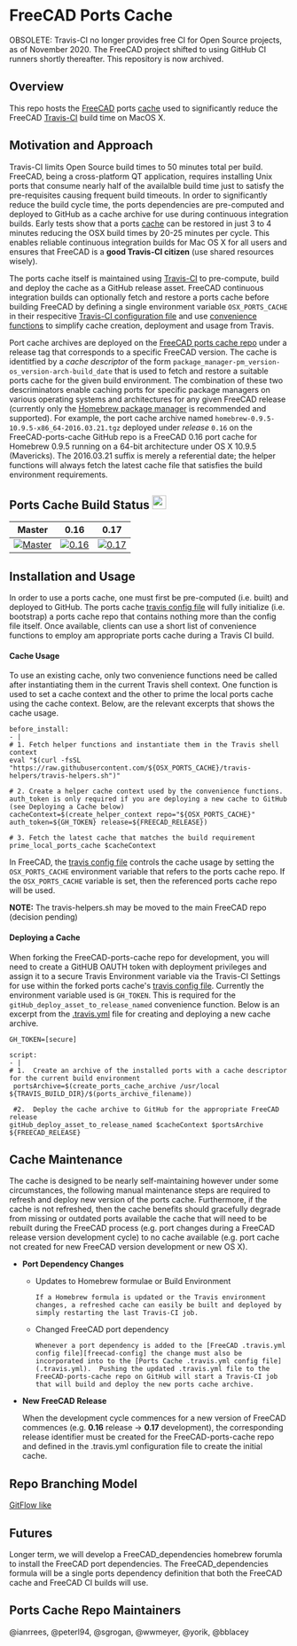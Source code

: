# FreeCAD Ports Cache

OBSOLETE: Travis-CI no longer provides free CI for Open Source projects, as of November 2020. The FreeCAD project shifted to using GitHub CI runners shortly thereafter. This repository is now archived.

## Overview

This repo hosts the [FreeCAD](http://www.freecadweb.org) ports [cache](https://en.wikipedia.org/wiki/Cache_(computing)) used to significantly reduce the FreeCAD [Travis-CI](http://www.travis-ci.org) build time on MacOS X.

## Motivation and Approach

Travis-CI limits Open Source build times to 50 minutes total per build.  FreeCAD, being a cross-platform QT application, requires installing Unix ports that consume nearly half of the availalble build time just to satisfy the pre-requisites causing frequent build timeouts.  In order to significantly reduce the build cycle time, the ports dependencies are pre-computed and deployed to GitHub as a cache archive for use during continuous integration builds. Early tests show that a ports [cache](https://en.wikipedia.org/wiki/Cache_(computing)) can be restored in just 3 to 4 minutes reducing the OSX build times by 20-25 minutes per cycle.  This enables reliable continuous integration builds for Mac OS X for all users and ensures that FreeCAD is a **good Travis-CI citizen** (use shared resources wisely).

The ports cache itself is maintained using [Travis-CI](https://travis-ci.org) to pre-compute, build and deploy the cache as a GitHub release asset.  FreeCAD continuous integration builds can optionally fetch and restore a ports cache before building FreeCAD by defining a single environment variable ```OSX_PORTS_CACHE``` in their respecitive [Travis-CI configuration file][freecad-config] and use [convenience functions](travis-helpers.sh) to simplify cache creation, deployment and usage from Travis.

Port cache archives are deployed on the [FreeCAD ports cache repo](.) under a release tag that corresponds to a specific FreeCAD version.  The cache is identitfied by a _cache descriptor_ of the form ```package_manager-pm_version-os_version-arch-build_date``` that is used to fetch and restore a suitable ports cache for the given build environment.  The combination of these two descriminators enable caching ports for specific package managers on various operating systems and architectures for any given FreeCAD release (currently only the [Homebrew package manager](http://brew.sh) is recommended and supported).  For example, the port cache archive named ```homebrew-0.9.5-10.9.5-x86_64-2016.03.21.tgz``` deployed under _release_ ```0.16``` on the FreeCAD-ports-cache GitHub repo is a FreeCAD 0.16 port cache for Homebrew 0.9.5 running on a 64-bit architecture under OS X 10.9.5 (Mavericks).  The 2016.03.21 suffix is merely a referential date; the helper functions will always fetch the latest cache file that satisfies the build environment requirements.

## Ports Cache Build Status <img src="https://cdn.travis-ci.org/images/travis-mascot-150-3791701416eeee8479e23fe4bb7edf4f.png" height="25"/>

| Master | 0.16 | 0.17 |
|:------:|:----:|:----:|
|[![Master][cache-build-status-master]][travis-branches]|[![0.16][cache-build-status-0.16]][travis-branches]|[![0.17][cache-build-status-0.17]][travis-branches]|

<!--Define URL handles for document porting between repos -->
[cache-build-status-0.16]: https://travis-ci.org/FreeCAD/FreeCAD-ports-cache.svg?branch=v0.16
[cache-build-status-0.17]: https://travis-ci.org/FreeCAD/FreeCAD-ports-cache.svg?branch=v0.17
[cache-build-status-master]: https://travis-ci.org/FreeCAD/FreeCAD-ports-cache.svg?branch=master
[travis-builds]: https://travis-ci.org/FreeCAD/FreeCAD-ports-cache/builds
[travis-branches]: https://travis-ci.org/FreeCAD/FreeCAD-ports-cache/branches

[freecad-repo]: https://github.com/FreeCAD/FreeCAD/
[freecad-config]: https://github.com/bblacey/FreeCAD-MacOS-CI/blob/unified/.travis.yml
<!--[freecad-config]: https://github.com/FreeCAD/FreeCAD/blob/unified/.travis.yml-->

## Installation and Usage

In order to use a ports cache, one must first be pre-computed (i.e. built) and deployed to GitHub. The ports cache [travis config file](.travis.yml) will fully initialize (i.e. bootstrap) a ports cache repo that contains nothing more than the config file itself.  Once available, clients can use a short list of convenience functions to employ am appropriate ports cache during a Travis CI build.

#### Cache Usage

To use an existing cache, only two convenience functions need be called after instantiating them in the current Travis shell context.  One function is used to set a cache context and the other to prime the local ports cache using the cache context.    Below, are the relevant excerpts that shows the cache usage.

```
before_install:
- |
# 1. Fetch helper functions and instantiate them in the Travis shell context
eval "$(curl -fsSL "https://raw.githubusercontent.com/${OSX_PORTS_CACHE}/travis-helpers/travis-helpers.sh")"

# 2. Create a helper cache context used by the convenience functions.  auth_token is only required if you are deploying a new cache to GitHub (see Deploying a Cache below)
cacheContext=$(create_helper_context repo="${OSX_PORTS_CACHE}" auth_token=${GH_TOKEN} release=${FREECAD_RELEASE})

# 3. Fetch the latest cache that matches the build requirement
prime_local_ports_cache $cacheContext
```
In FreeCAD, the [travis config file][freecad-config] controls the cache usage by setting the ```OSX_PORTS_CACHE``` environment variable that refers to the ports cache repo.  If the ```OSX_PORTS_CACHE``` variable is set, then the referenced ports cache repo will be used.

**NOTE:** The travis-helpers.sh may be moved to the main FreeCAD repo (decision pending)
#### Deploying a Cache
When forking the FreeCAD-ports-cache repo for development, you will need to create a GitHUB OAUTH token with deployment privileges and assign it to a secure Travis Environment variable via the Travis-CI Settings for use within the forked ports cache's [travis config file](.travis.yml).  Currently the environment variable used is ```GH_TOKEN```.  This is required for the ```gitHub_deploy_asset_to_release_named``` convenience function.  Below is an excerpt from the [.travis.yml](.travis.yml) file for creating and deploying a new cache archive.

```
GH_TOKEN=[secure]

script:
- |
# 1.  Create an archive of the installed ports with a cache descriptor for the current build environment
 portsArchive=$(create_ports_cache_archive /usr/local ${TRAVIS_BUILD_DIR}/$(ports_archive_filename))
 
 #2.  Deploy the cache archive to GitHub for the appropriate FreeCAD release
gitHub_deploy_asset_to_release_named $cacheContext $portsArchive ${FREECAD_RELEASE}
```

## Cache Maintenance

The cache is designed to be nearly self-maintaining however under some circumstances, the following manual maintenance steps are required to refresh and deploy new version of the ports cache. Furthermore, if the cache is not refreshed, then the cache benefits should gracefully degrade from missing or outdated ports available the cache that will need to be rebuilt during the FreeCAD process (e.g. port changes during a FreeCAD release version development cycle) to no cache available (e.g. port cache not created for new FreeCAD version development or new OS X).

* **Port Dependency Changes**
  * Updates to Homebrew formulae or Build Environment

		If a Homebrew formula is updated or the Travis environment changes, a refreshed cache can easily be built and deployed by simply restarting the last Travis-CI job.
		
  * Changed FreeCAD port dependency

		Whenever a port dependency is added to the [FreeCAD .travis.yml config file][freecad-config] the change must also be incorporated into to the [Ports Cache .travis.yml config file](.travis.yml).  Pushing the updated .travis.yml file to the FreeCAD-ports-cache repo on GitHub will start a Travis-CI job that will build and deploy the new ports cache archive.

* **New FreeCAD Release**

	When the development cycle commences for a new version of FreeCAD commences (e.g. **0.16** release -> **0.17** development), the corresponding release identifier must be created for the FreeCAD-ports-cache repo and defined in the .travis.yml configuration file to create the initial cache.

## Repo Branching Model
[GitFlow like](http://nvie.com/posts/a-successful-git-branching-model/)

## Futures
Longer term, we will develop a FreeCAD\_dependencies homebrew forumla to install the FreeCAD port dependencies.  The FreeCAD_dependencies formula will be a single ports dependency definition that both the FreeCAD cache and FreeCAD CI builds will use.

## Ports Cache Repo Maintainers
@ianrrees, @peterl94, @sgrogan, @wwmeyer, @yorik, @bblacey
